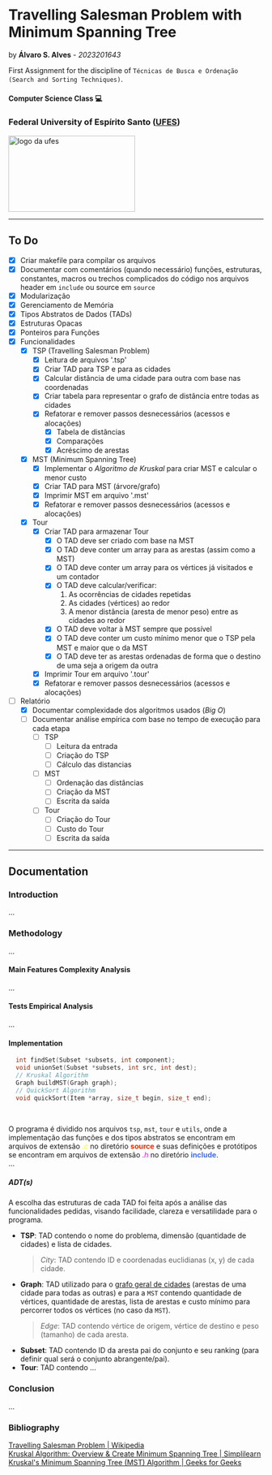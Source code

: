 
# Travelling Salesman Problem with Minimum Spanning Tree

by **Álvaro S. Alves** - _2023201643_

First Assignment for the discipline of ```Técnicas de Busca e Ordenação (Search and Sorting Techniques)```.

#### Computer Science Class :computer:


### Federal University of Espírito Santo ([UFES](https://ufes.br))

<img src="https://www.ufes.br/sites/all/themes/padrao_ufes/images/marca_ufes.png" alt="logo da ufes" height="150px" width="250px">   

---

## To Do
- [x] Criar makefile para compilar os arquivos
- [x] Documentar com comentários (quando necessário) funções, estruturas, constantes, macros ou trechos complicados do código nos arquivos header em `include` ou source em `source`
- [x] Modularização
- [x] Gerenciamento de Memória
- [x] Tipos Abstratos de Dados (TADs)
- [x] Estruturas Opacas
- [x] Ponteiros para Funções
- [x] Funcionalidades
  - [x] TSP (Travelling Salesman Problem)
    - [x] Leitura de arquivos '.tsp'
    - [x] Criar TAD para TSP e para as cidades
    - [x] Calcular distância de uma cidade para outra com base nas coordenadas
    - [x] Criar tabela para representar o grafo de distância entre todas as cidades
    - [x] Refatorar e remover passos desnecessários (acessos e alocações)
      - [x] Tabela de distâncias
      - [x] Comparações
      - [x] Acréscimo de arestas
  - [x] MST (Minimum Spanning Tree)
    - [x] Implementar o _Algoritmo de Kruskal_ para criar MST e calcular o menor custo
    - [X] Criar TAD para MST (árvore/grafo)
    - [x] Imprimir MST em arquivo '.mst'
    - [x] Refatorar e remover passos desnecessários (acessos e alocações)
  - [x] Tour
    - [x] Criar TAD para armazenar Tour
      - [x] O TAD deve ser criado com base na MST
      - [x] O TAD deve conter um array para as arestas (assim como a MST)
      - [x] O TAD deve conter um array para os vértices já visitados e um contador
      - [x] O TAD deve calcular/verificar:
        1. As ocorrências de cidades repetidas
        1. As cidades (vértices) ao redor
        1. A menor distância (aresta de menor peso) entre as cidades ao redor
      - [x] O TAD deve voltar à MST sempre que possível
      - [x] O TAD deve conter um custo mínimo menor que o TSP pela MST e maior que o da MST
      - [x] O TAD deve ter as arestas ordenadas de forma que o destino de uma seja a origem da outra
    - [x] Imprimir Tour em arquivo '.tour'
    - [x] Refatorar e remover passos desnecessários (acessos e alocações)
- [ ] Relatório
  - [x] Documentar complexidade dos algoritmos usados (_Big O_)
  - [ ] Documentar análise empírica com base no tempo de execução para cada etapa
    - [ ] TSP
      - [ ] Leitura da entrada
      - [ ] Criação do TSP
      - [ ] Cálculo das distancias
    - [ ] MST
      - [ ] Ordenação das distâncias
      - [ ] Criação da MST
      - [ ] Escrita da saída
    - [ ] Tour
      - [ ] Criação do Tour
      - [ ] Custo do Tour
      - [ ] Escrita da saída

___

## Documentation

### Introduction
...

### Methodology
...

#### Main Features Complexity Analysis
...

#### Tests Empirical Analysis
...

#### Implementation
```c
  int findSet(Subset *subsets, int component);
  void unionSet(Subset *subsets, int src, int dest);
  // Kruskal Algorithm
  Graph buildMST(Graph graph);
  // QuickSort Algorithm
  void quickSort(Item *array, size_t begin, size_t end);
```
<br>

O programa é dividido nos arquivos `tsp`, `mst`, `tour` e `utils`, onde a implementação das funções e dos tipos abstratos se encontram em arquivos de extensão <span style="color:#ffff00">_.c_</span> no diretório <span style="color:#f02c00">**source**</span> e suas definições e protótipos se encontram em arquivos de extensão <span style="color:#ff00ff">_.h_</span> no diretório <span style="color:#426cf5">**include**</span>.  
...

##### ADT(s)
A escolha das estruturas de cada TAD foi feita após a análise das funcionalidades pedidas, visando facilidade, clareza e versatilidade para o programa.

* **TSP**: TAD contendo o nome do problema, dimensão (quantidade de cidades) e lista de cidades.
  > _City_: TAD contendo ID e coordenadas euclidianas (x, y) de cada cidade.
* **Graph**: TAD utilizado para o <u>grafo geral de cidades</u> (arestas de uma cidade para todas as outras) e para a `MST` contendo quantidade de vértices, quantidade de arestas, lista de arestas e custo mínimo para percorrer todos os vértices (no caso da `MST`).
  > _Edge_: TAD contendo vértice de origem, vértice de destino e peso (tamanho) de cada aresta.
* **Subset**: TAD contendo ID da aresta pai do conjunto e seu ranking (para definir qual será o conjunto abrangente/pai).
* **Tour**: TAD contendo ...

### Conclusion
...

### Bibliography
[Travelling Salesman Problem | Wikipedia](https://en.wikipedia.org/wiki/Travelling_salesman_problem)  
[Kruskal Algorithm: Overview & Create Minimum Spanning Tree | Simplilearn](https://www.simplilearn.com/tutorials/data-structure-tutorial/kruskal-algorithm)  
[Kruskal's Minimum Spanning Tree (MST) Algorithm | Geeks for Geeks](https://www.geeksforgeeks.org/kruskals-minimum-spanning-tree-algorithm-greedy-algo-2/)  
